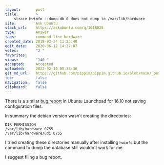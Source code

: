 ```yaml
---
layout:       post
title:        >
    strace hwinfo --dump-db 0 does not dump to /var/lib/hardware
site:         Ask Ubuntu
stack_url:    https://askubuntu.com/q/1018828
type:         Answer
tags:         command-line hardware
created_date: 2018-03-24 11:23:40
edit_date:    2020-06-12 14:37:07
votes:        "2 "
favorites:    
views:        "140 "
accepted:     Accepted
uploaded:     2022-02-10 05:38:36
git_md_url:   https://github.com/pippim/pippim.github.io/blob/main/_posts/2018/2018-03-24-strace-hwinfo---dump-db-0-does-not-dump-to-_var_lib_hardware.md
toc:          false
navigation:   false
clipboard:    false
---
```


There is a similar [bug report][1] in Ubuntu Launchpad for 16.10 not saving configuration files.

In summary the debian version wasn't creating the directories:

``` 
DIR PERMISSION
/var/lib/hardware 0755
/var/lib/hardware/udi 0755
```

I tried creating these directories manually after installing `hwinfo` but the command to dump the database still wouldn't work for me.

I suggest filing a bug report.

  [1]: https://bugs.launchpad.net/ubuntu/+source/hwinfo/+bug/1657544
